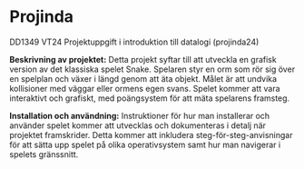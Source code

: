 # Projinda
DD1349 VT24 Projektuppgift i introduktion till datalogi (projinda24)

**Beskrivning av projektet:** Detta projekt syftar till att utveckla en grafisk version av det klassiska spelet Snake. Spelaren styr en orm som rör sig över en spelplan och växer i längd genom att äta objekt. Målet är att undvika kollisioner med väggar eller ormens egen svans. Spelet kommer att vara interaktivt och grafiskt, med poängsystem för att mäta spelarens framsteg.

**Installation och användning:** Instruktioner för hur man installerar och använder spelet kommer att utvecklas och dokumenteras i detalj när projektet framskrider. Detta kommer att inkludera steg-för-steg-anvisningar för att sätta upp spelet på olika operativsystem samt hur man navigerar i spelets gränssnitt.
